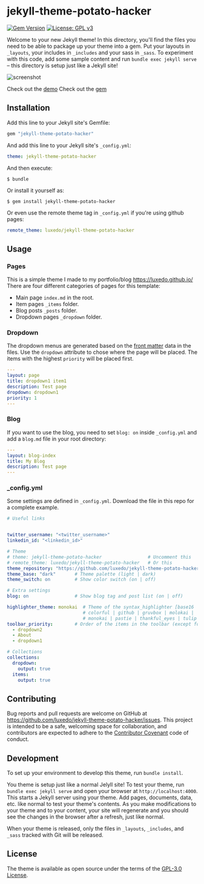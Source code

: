 # jekyll-theme-potato-hacker
[![Gem Version](https://badge.fury.io/rb/jekyll-theme-potato-hacker.svg)](https://badge.fury.io/rb/jekyll-theme-potato-hacker)
[![License: GPL v3](https://img.shields.io/badge/License-GPLv3-blue.svg)](https://www.gnu.org/licenses/gpl-3.0)


Welcome to your new Jekyll theme! In this directory, you'll find the files you need to be able to package up your theme into a gem. Put your layouts in `_layouts`, your includes in `_includes` and your sass in `_sass`. To experiment with this code, add some sample content and run `bundle exec jekyll serve` – this directory is setup just like a Jekyll site!

![screenshot](https://raw.githubusercontent.com/luxedo/jekyll-theme-potato-hacker/master/screenshot.png "screenshot")

Check out the [demo](https://luxedo.github.io/jekyll-theme-potato-hacker/)
Check out the [gem](https://rubygems.org/gems/jekyll-theme-potato-hacker)

## Installation

Add this line to your Jekyll site's Gemfile:

```ruby
gem "jekyll-theme-potato-hacker"
```

And add this line to your Jekyll site's `_config.yml`:

```yaml
theme: jekyll-theme-potato-hacker
```

And then execute:

    $ bundle

Or install it yourself as:

    $ gem install jekyll-theme-potato-hacker

Or even use the remote theme tag in `_config.yml` if you're using github pages:
```yaml
remote_theme: luxedo/jekyll-theme-potato-hacker
```

## Usage

### Pages

This is a simple theme I made to my portfolio/blog https://luxedo.github.io/
There are four different categories of pages for this template:
* Main page `index.md` in the root.
* Item pages `_items` folder.
* Blog posts `_posts` folder.
* Dropdown pages `_dropdown` folder.

### Dropdown
The dropdown menus are generated based on the [front matter](https://jekyllrb.com/docs/front-matter/) data in the files. Use the `dropdown` attribute to chose where the page will be placed. The items with the highest `priority` will be placed first.
```yaml
---
layout: page
title: dropdown1 item1
description: Test page
dropdown: dropdown1
priority: 1
---
```

### Blog
If you want to use the blog, you need to set `blog: on` inside `_config.yml` and add a `blog.md` file in your root directory:
```yaml
---
layout: blog-index
title: My Blog
description: Test page
---
```

### \_config.yml
Some settings are defined in `_config.yml`. Download the file in this repo
for a complete example.
```yaml
# Useful links


twitter_username: "<twitter_username>"
linkedin_id: "<linkedin_id>"

# Theme
# theme: jekyll-theme-potato-hacker                 # Uncomment this
# remote_theme: luxedo/jekyll-theme-potato-hacker   # Or this
theme_repository: "https://github.com/luxedo/jekyll-theme-potato-hacker"
theme_base: "dark"       # Theme palette (light | dark)
theme_switch: on         # Show color switch (on | off)

# Extra settings
blog: on                 # Show blog tag and post list (on | off)

highlighter_theme: monokai  # Theme of the syntax_highlighter [base16 |
                            # colorful | github | gruvbox | molokai |
                            # monokai | pastie | thankful_eyes | tulip ]
toolbar_priority:        # Order of the items in the toolbar (except for blog and home)
  - dropdown2
  - About
  - dropdown1

# Collections
collections:
  dropdown:
    output: true
  items:
    output: true
```

## Contributing

Bug reports and pull requests are welcome on GitHub at https://github.com/luxedo/jekyll-theme-potato-hacker/issues. This project is intended to be a safe, welcoming space for collaboration, and contributors are expected to adhere to the [Contributor Covenant](http://contributor-covenant.org) code of conduct.

## Development

To set up your environment to develop this theme, run `bundle install`.

You theme is setup just like a normal Jelyll site! To test your theme, run `bundle exec jekyll serve` and open your browser at `http://localhost:4000`. This starts a Jekyll server using your theme. Add pages, documents, data, etc. like normal to test your theme's contents. As you make modifications to your theme and to your content, your site will regenerate and you should see the changes in the browser after a refresh, just like normal.

When your theme is released, only the files in `_layouts`, `_includes`, and `_sass` tracked with Git will be released.

## License

The theme is available as open source under the terms of the [GPL-3.0 License](https://www.gnu.org/licenses/gpl-3.0.en.html).
